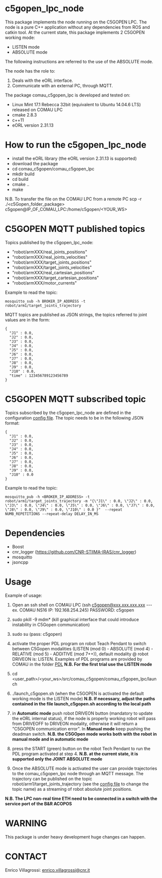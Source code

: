 # c5gopen_lpc_node

This package implements the node running on the C5GOPEN LPC. The node is a pure C++ application without any dependencies from ROS and catkin tool.
At the current state, this package implements 2 C5GOPEN working mode:
- LISTEN mode
- ABSOLUTE mode

The following instructions are referred to the use of the ABSOLUTE mode.

The node has the role to:
1. Deals with the eORL interface.
2. Communicate with an external PC, through MQTT.

The package comau_c5gopen_lpc is developed and tested on:
- Linux Mint 17.1 Rebecca 32bit (equivalent to Ubuntu 14.04.6 LTS) released on COMAU LPC
- cmake 2.8.3
- c++11
- eORL version 2.31.13



# How to run the c5gopen_lpc_node
- install the eORL library (the eORL version 2.31.13 is supported)
- download the package
- cd comau_c5gopen/comau_c5gopen_lpc
- mkdir build
- cd build
- cmake ..
- make

N.B. To transfer the file on the COMAU LPC from a remote PC scp -r ./<c5Gopen_folder_package> c5gopen@IP_OF_COMAU_LPC:/home/c5gopen/<YOUR_WS>


# C5GOPEN MQTT published topics

Topics published by the c5gopen_lpc_node:
- "robot/armXXX/real_joints_positions"
- "robot/armXXX/real_joints_velocities"
- "robot/armXXX/target_joints_positions"
- "robot/armXXX/target_joints_velocities"
- "robot/armXXX/real_cartesian_positions"
- "robot/armXXX/target_cartesian_positions"
- "robot/armXXX/motor_currents"

Example to read the topic:
```
mosquitto_sub -h BROKER_IP_ADDRESS -t robot/arm1/target_joints_trajectory
```

MQTT topics are published as JSON strings, the topics referred to joint values are in the form:
```
{
  "J1" : 0.0, 
  "J2" : 0.0,
  "J3" : 0.0,
  "J4" : 0.0,
  "J5" : 0.0,
  "J6" : 0.0,
  "J7" : 0.0,
  "J8" : 0.0,
  "J9" : 0.0,
  "J10" : 0.0,
  "time" : 123456789123456789
}
```


# C5GOPEN MQTT subscribed topic

Topics subscribed by the c5gopen_lpc_node are defined in the configuration [config file](https://github.com/CNR-STIIMA-IRAS/comau_c5gopen/tree/master/comau_c5gopen_lpc/cfg). The topic needs to be in the following JSON format:
```
{
  "J1" : 0.0, 
  "J2" : 0.0,
  "J3" : 0.0,
  "J4" : 0.0,
  "J5" : 0.0,
  "J6" : 0.0,
  "J7" : 0.0,
  "J8" : 0.0,
  "J9" : 0.0,
  "J10" : 0.0
}
```

Example to read the topic:
```
mosquitto_pub -h <BROKER_IP_ADDRESS> -t robot/arm1/target_joints_trajectory -m "{\"J1\" : 0.0, \"J2\" : 0.0, \"J3\" : 0.0, \"J4\" : 0.0, \"J5\" : 0.0, \"J6\" : 0.0, \"J7\" : 0.0, \"J8\" : 0.0, \"J9\" : 0.0, \"J10\" : 0.0 }"  --repeat NUMB_REPETITIONS --repeat-delay DELAY_IN_MS
```

# Dependencies

- Boost
- cnr_logger (https://github.com/CNR-STIIMA-IRAS/cnr_logger)
- mosquitto 
- jsoncpp


# Usage

Example of usage:

1) Open an ssh shell on COMAU LPC (ssh c5gopen@xxx.xxx.xxx.xxx --- ex. COMAU NS16 IP: 192.168.254.245) PASSWORD: c5gopen

2) sudo pkill -9 mdm* (kill graphical interface that could introduce instability in C5Gopen communication)

3) sudo su (pass: c5gopen)

4) activate the proper PDL program on robot Teach Pendant to switch between C5Gopen modalities (LISTEN (mod 0) - ABSOLUTE (mod 4) - RELATIVE (mod 5) - ADDITIVE (mod 7++)), default modality @ robot DRIVEON is: LISTEN. Examples of PDL programs are provided by COMAU in the folder [PDL](https://github.com/CNR-STIIMA-IRAS/comau_c5gopen/blob/master/comau_c5gopen_lpc/cfg/c5gopen_cfg.yaml) **N.B. For the first trial use the LISTEN mode** 

5) cd <user_path>/<your_ws>/src/comau_c5gopen/comau_c5gopen_lpc/launch 

6) ./launch_c5gopen.sh (when the C5GOPEN is activated the default working mode is the LISTEN mode)
  **N.B. If necessary, adjust the paths contained in the file launch_c5gopen.sh according to the local path**

7) in **Automatic mode** push robot DRIVEON button (mandatory to update the eORL internal status), if the node is properly working robot will pass from DRIVEOFF to DRIVEON modality, otherwise it will return a "C5GOPEN communication error". In **Manual mode** keep pushing the deadman switch. **N.B. the C5GOpen mode works both with the robot in manual mode and in automatic mode**

8) press the START (green) button on the robot Tech Pendant to run the PDL program activated at step 4. **N.B. at the current state, it is supported only the JOINT ABSOLUTE mode** 

9) Once the ABSOLUTE mode is activated the user can provide trajectories to the comau_c5gopen_lpc node through an MQTT message. The trajectory can be published on the topic robot/arm1/target_joints_trajectory (see the [config file](https://github.com/CNR-STIIMA-IRAS/comau_c5gopen/blob/master/comau_c5gopen_lpc/cfg/c5gopen_cfg.yaml) to change the topic name) as a streaming of robot absolute joint positions.


**N.B. The LPC non-real time ETH need to be connected in a switch with the service port of the B&R ACOPOS**


# WARNING

This package is under heavy development huge changes can happen.


# CONTACT
Enrico Villagrossi: enrico.villagrossi@cnr.it


